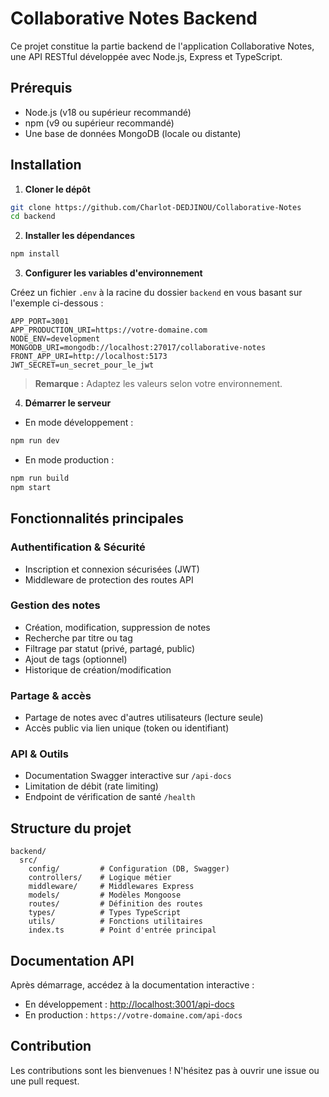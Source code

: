 # Collaborative Notes Backend

Ce projet constitue la partie backend de l'application Collaborative Notes, une API RESTful développée avec Node.js, Express et TypeScript.

## Prérequis

- Node.js (v18 ou supérieur recommandé)
- npm (v9 ou supérieur recommandé)
- Une base de données MongoDB (locale ou distante)

## Installation

1. **Cloner le dépôt**

```bash
git clone https://github.com/Charlot-DEDJINOU/Collaborative-Notes
cd backend
```

2. **Installer les dépendances**

```bash
npm install
```

3. **Configurer les variables d'environnement**

Créez un fichier `.env` à la racine du dossier `backend` en vous basant sur l'exemple ci-dessous :

```env
APP_PORT=3001
APP_PRODUCTION_URI=https://votre-domaine.com
NODE_ENV=development
MONGODB_URI=mongodb://localhost:27017/collaborative-notes
FRONT_APP_URI=http://localhost:5173
JWT_SECRET=un_secret_pour_le_jwt
```

> **Remarque :** Adaptez les valeurs selon votre environnement.

4. **Démarrer le serveur**

- En mode développement :

```bash
npm run dev
```

- En mode production :

```bash
npm run build
npm start
```

## Fonctionnalités principales

### Authentification & Sécurité
- Inscription et connexion sécurisées (JWT)
- Middleware de protection des routes API

### Gestion des notes
- Création, modification, suppression de notes
- Recherche par titre ou tag
- Filtrage par statut (privé, partagé, public)
- Ajout de tags (optionnel)
- Historique de création/modification

### Partage & accès
- Partage de notes avec d'autres utilisateurs (lecture seule)
- Accès public via lien unique (token ou identifiant)

### API & Outils
- Documentation Swagger interactive sur `/api-docs`
- Limitation de débit (rate limiting)
- Endpoint de vérification de santé `/health`

## Structure du projet

```
backend/
  src/
    config/         # Configuration (DB, Swagger)
    controllers/    # Logique métier
    middleware/     # Middlewares Express
    models/         # Modèles Mongoose
    routes/         # Définition des routes
    types/          # Types TypeScript
    utils/          # Fonctions utilitaires
    index.ts        # Point d'entrée principal
```

## Documentation API

Après démarrage, accédez à la documentation interactive :

- En développement : [http://localhost:3001/api-docs](http://localhost:5000/api-docs)
- En production : `https://votre-domaine.com/api-docs`

## Contribution

Les contributions sont les bienvenues ! N'hésitez pas à ouvrir une issue ou une pull request.